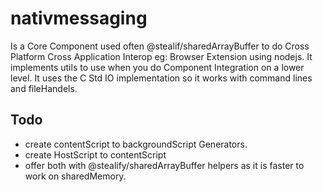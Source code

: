 # nativmessaging
Is a Core Component used often @stealif/sharedArrayBuffer to do Cross Platform Cross Application Interop eg: Browser Extension using nodejs. 
It implements utils to use when you do Component Integration on a lower level. It uses the C Std IO implementation so it works with command lines and fileHandels. 

## Todo
- create contentScript to backgroundScript Generators. 
- create HostScript to contentScript
- offer both with @stealify/sharedArrayBuffer helpers as it is faster to work on sharedMemory.
